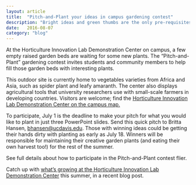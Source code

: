 ```yaml
---
layout: article
title:  "Pitch-and-Plant your ideas in campus gardening contest"
description: "Bright ideas and green thumbs are the only pre-requisites for a campus gardening contest hosted by the Horticulture Innovation Lab this summer."
date:   2016-08-07
category: "blog"
---
```


At the Horticulture Innovation Lab Demonstration Center on campus, a few empty raised garden beds are waiting for some new plants. The “Pitch-and-Plant” gardening contest invites students and community members to help fill those garden beds with interesting plants.

This outdoor site is currently home to vegetables varieties from Africa and Asia, such as spider plant and leafy amaranth. The center also displays agricultural tools that university researchers use with small-scale farmers in developing countries. Visitors are welcome; find the [Horticulture Innovation Lab Demonstration Center on the campus map.](campusmap.ucdavis.edu/?l=860)

To participate, July 1 is the deadline to make your pitch for what you would like to plant in just three PowerPoint slides. Send this quick pitch to Britta Hansen, [bhansen@ucdavis.edu](mailto:bhansen@ucdavis.edu). Those with winning ideas could be getting their hands dirty with planting as early as July 18. Winners will be responsible for maintaining their creative garden plants (and eating their own harvest too!) for the rest of the summer.

See full details about how to participate in the Pitch-and-Plant contest flier.

Catch up with [what’s growing at the Horticulture Innovation Lab Demonstration Center](blog.horticulture.ucdavis.edu/2016/06/whats-growing-at-the-horticulture-innovation-lab-demonstration-center-at-uc-davis/) this summer, in a recent blog post.
